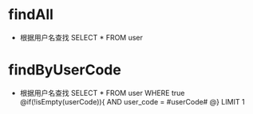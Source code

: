 findAll
===
* 根据用户名查找
  SELECT * FROM user

findByUserCode
===
* 根据用户名查找
  SELECT * FROM user WHERE true
  @if(!isEmpty(userCode)){
  AND user_code = #userCode#
  @}
  LIMIT 1